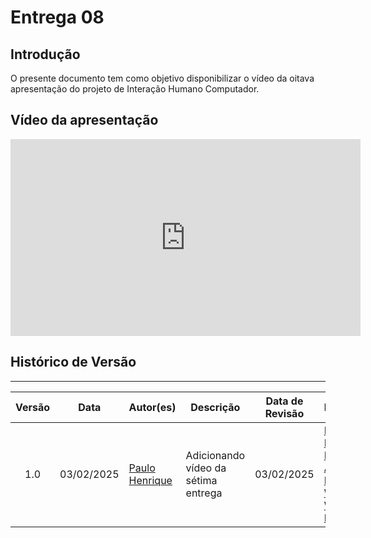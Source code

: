 # Entrega 08

## Introdução

O presente documento tem como objetivo disponibilizar o vídeo da oitava apresentação do projeto de Interação Humano Computador.

## Vídeo da apresentação
<center>
<iframe width="560" height="315" src="https://www.youtube.com/embed/UsKJMI3v4TQ?si=LAPo5-Z9shC6fTnM" title="YouTube video player" frameborder="0" allow="accelerometer; autoplay; clipboard-write; encrypted-media; gyroscope; picture-in-picture; web-share" referrerpolicy="strict-origin-when-cross-origin" allowfullscreen></iframe>
</center>

## Histórico de Versão
---
| Versão | Data | Autor(es) | Descrição | Data de Revisão | Revisor(es) |
|:---:|:---:|---|---|:---:|---|
| 1.0 | 03/02/2025 | [Paulo Henrique](https://github.com/paulomh) | Adicionando vídeo da sétima entrega | 03/02/2025 | [Paulo Henrique](https://github.com/paulomh), [Necivaldo Amaral](https://github.com/junioramaral22), [Rodrigo Wendrel](https://github.com/rodwendrel), [Weverton Rodrigues](https://github.com/vevetin) |